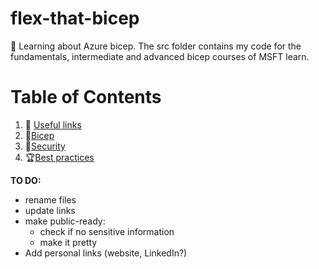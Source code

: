 # flex-that-bicep
💪 Learning about Azure bicep.
The src folder contains my code for the fundamentals, intermediate and advanced bicep courses of MSFT learn.

# Table of Contents

1. :pushpin: [Useful links]()
2. :paperclip:[Bicep]()
3. :closed_lock_with_key:[Security]()
4. :trophy:[Best practices]()


**TO DO:**
- rename files
- update links
- make public-ready: 
    - check if no sensitive information
    - make it pretty
- Add personal links (website, LinkedIn?)
